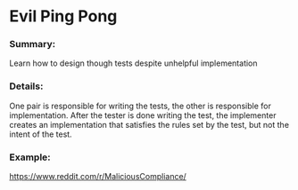 # Evil Ping Pong

### Summary:

Learn how to design though tests despite unhelpful implementation 


### Details:
One pair is responsible for writing the tests, the other is responsible for implementation. After the tester is done writing the test, the implementer creates an implementation that satisfies the rules set by the test, but not the intent of the test.

### Example:
https://www.reddit.com/r/MaliciousCompliance/